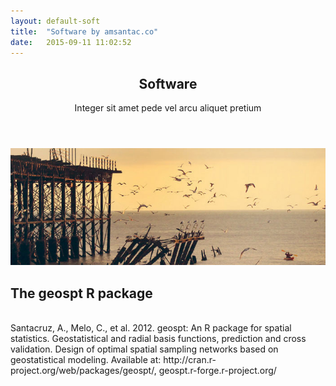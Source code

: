 ```yaml
---
layout: default-soft
title:  "Software by amsantac.co"
date:   2015-09-11 11:02:52
---
```

<header>
<h2>Software</h2>
<span class="byline">Integer sit amet pede vel arcu aliquet pretium</span>
</header>

<a href="#" class="image full"><img src="images/pic07.jpg" alt="" /></a>

## The geospt R package
<br>
Santacruz, A., Melo, C., et al. 2012. geospt: An R package for spatial statistics. Geostatistical and radial basis functions, prediction and cross validation. Design of optimal spatial sampling networks based on geostatistical modeling. Available at: http://cran.r-project.org/web/packages/geospt/, geospt.r-forge.r-project.org/


